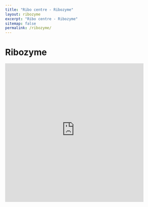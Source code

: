 ```yaml
---
title: "Ribo centre - Ribozyme"
layout: ribozyme
excerpt: "Ribo centre - Ribozyme"
sitemap: false
permalink: /ribozyme/
---
```


# Ribozyme

<link rel="stylesheet" type="text/css" href="{{ site.url }}{{ site.baseurl }}/css/fornac.css" media="screen" />
<script type='text/javascript' src="https://ajax.googleapis.com/ajax/libs/jquery/2.1.3/jquery.min.js"></script>
<script type='text/javascript' src='https://d3js.org/d3.v7.min.js'></script>
<script type='text/javascript' src='{{ site.url }}{{ site.baseurl }}/js/forna/fornac.js'></script>

<iframe src="http://nibiru.tbi.univie.ac.at/forna/forna.html?id=fasta&file=%3Ecircular_rna\nCUGCUCCACGCAAGGAGGUGGACUUAAGCGGCUCAUCCGGGUCUGCGAUAUCCACUGCGCGGUAUGCGCUCGCGAGUUCGAAUCUCGUCGCCAGUACACUGACUUCACUGGCGUGUCCGAGUGGUUAGGCAA\n..(((((((....(((((((((.....(((((((....))).))))....))))))((((.....))))..(((((.......)))))(((((((...........)))))))..)))..))))...)))..*" align="center" height="450px" width="450px"
                seamless='seamless' frameBorder="0" AllowFullScreen></iframe>


